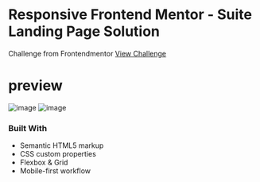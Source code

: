 # Responsive Frontend Mentor - Suite Landing Page Solution
Challenge from Frontendmentor  [View Challenge](https://www.frontendmentor.io/challenges/suite-landing-page-tj_eaU-Ra)

# preview
![image](https://github.com/user-attachments/assets/ca683d77-de19-4bff-aa6c-47caeeb52dea)
![image](https://github.com/user-attachments/assets/9af2d64d-7103-402c-a2e1-e68cf5f7440b)



### Built With

- Semantic HTML5 markup
- CSS custom properties
- Flexbox & Grid
- Mobile-first workflow

